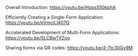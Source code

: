 Overall Introduction:
https://youtu.be/Hpps550kphA

Efficiently Creating a Single-Form Application:
https://youtu.be/eVmcjLl407Q

Accelerated Development of Multi-Form Applications:
https://youtu.be/SLCBwTjfZoo

Sharing forms via QR codes:
https://youtu.be/4-7tc30Gy9M
